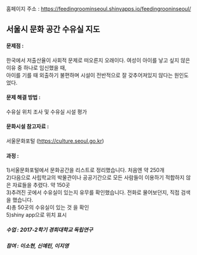 홈페이지 주소 : https://feedingroominseoul.shinyapps.io/feedingrooninseoul/

## 서울시 문화 공간 수유실 지도


#### 문제점 :  
한국에서 저출산율이 사회적 문제로 떠오른지 오래이다. 여성이 아이를 낳고 싶지 않은 이유 중 하나로 임신했을 때,  
        아이를 기를 때 외출하기 불편하며 시설이 전반적으로 잘 갖추어져있지 않다는 원인도 었다.  
        


#### 문제 해결 방법 :  
수유실 위치 조사 및 수유실 시설 평가


#### 문화시설 참고자료 :  
서울문화포털 (https://culture.seoul.go.kr)


#### 과정 :  
1)서울문화포털에서 문화공간을 리스트로 정리했습니다. 처음엔 약 250개  
2)다음으로 사립학교의 박물관이나 공공기간으로 모든 사람들이 이용하기 적합하지 않은 자료들을 추렸다. 약 150곳  
3)추려진 곳에서 수유실이 있는지 유무를 확인했습니다. 전화로 물어보던지, 직접 검색을 했습니다.  
4)총 50곳의 수유실이 있는 것 을 확인  
5)shiny app으로 위치 표시 

 

##### 수업 : 2017-2학기 경희대학교 독립연구   
##### 참여 : 이소현, 신예린, 이지영  
